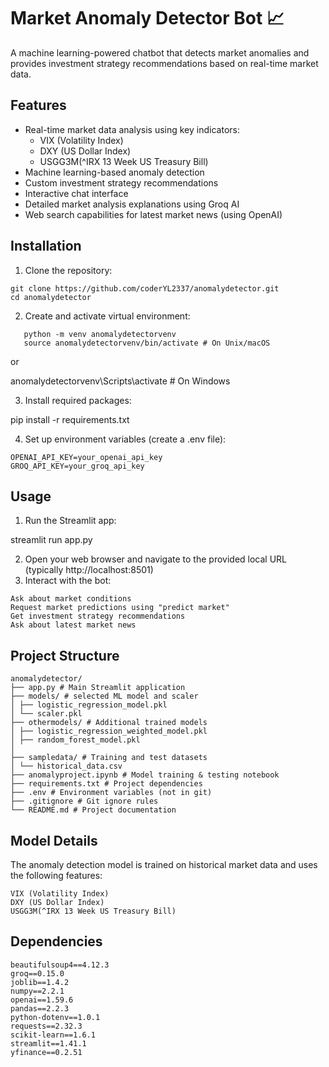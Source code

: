 # Market Anomaly Detector Bot 📈

A machine learning-powered chatbot that detects market anomalies and provides investment strategy recommendations based on real-time market data.

## Features

- Real-time market data analysis using key indicators:
  - VIX (Volatility Index)
  - DXY (US Dollar Index)
  - USGG3M(^IRX 13 Week US Treasury Bill)
- Machine learning-based anomaly detection
- Custom investment strategy recommendations
- Interactive chat interface
- Detailed market analysis explanations using Groq AI
- Web search capabilities for latest market news (using OpenAI)

## Installation

1. Clone the repository:

```
git clone https://github.com/coderYL2337/anomalydetector.git
cd anomalydetector
```

2. Create and activate virtual environment:

```
   python -m venv anomalydetectorvenv
   source anomalydetectorvenv/bin/activate # On Unix/macOS
```

or

anomalydetectorvenv\Scripts\activate # On Windows

3. Install required packages:

pip install -r requirements.txt

4. Set up environment variables (create a .env file):

```
OPENAI_API_KEY=your_openai_api_key
GROQ_API_KEY=your_groq_api_key
```

## Usage

1. Run the Streamlit app:

streamlit run app.py

2. Open your web browser and navigate to the provided local URL (typically http://localhost:8501)
3. Interact with the bot:

```
Ask about market conditions
Request market predictions using "predict market"
Get investment strategy recommendations
Ask about latest market news
```

## Project Structure

```
anomalydetector/
├── app.py # Main Streamlit application
├── models/ # selected ML model and scaler
│ ├── logistic_regression_model.pkl
│ └── scaler.pkl
├── othermodels/ # Additional trained models
│ ├── logistic_regression_weighted_model.pkl
│ ├── random_forest_model.pkl
│
├── sampledata/ # Training and test datasets
│ └── historical_data.csv
├── anomalyproject.ipynb # Model training & testing notebook
├── requirements.txt # Project dependencies
├── .env # Environment variables (not in git)
├── .gitignore # Git ignore rules
└── README.md # Project documentation
```

## Model Details

The anomaly detection model is trained on historical market data and uses the following features:

```
VIX (Volatility Index)
DXY (US Dollar Index)
USGG3M(^IRX 13 Week US Treasury Bill)
```

## Dependencies

```
beautifulsoup4==4.12.3
groq==0.15.0
joblib==1.4.2
numpy==2.2.1
openai==1.59.6
pandas==2.2.3
python-dotenv==1.0.1
requests==2.32.3
scikit-learn==1.6.1
streamlit==1.41.1
yfinance==0.2.51
```
